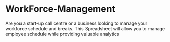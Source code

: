 # WorkForce-Management
Are you a start-up call centre or a business looking to manage your workforce schedule and breaks. This Spreadsheet will allow you to manage employee schedule while providing valuable analytics
